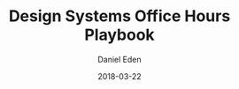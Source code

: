 ---
date: 2018-03-22
title: Design Systems Office Hours Playbook
author: Daniel Eden
link: https://github.com/daneden/design-systems-office-hours-playbook
description: As our company and system scales, it’s important that Design System team members have a common approach to attending and operating office hours. Office hours are our most direct channel of input from the product teams we serve, making it an important part of our work.
tags:
- leadership
- process
- contribution

# ================================
# ARTICLE TAGS AVAILABLE
# ================================
# - animation
# - code
# - contribution
# - design-tokens
# - figma
# - leadership
# - patterns
# - process
# - sketch
# ================================
---